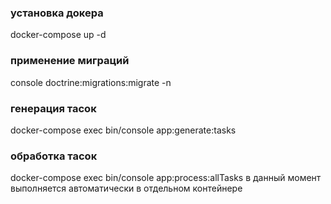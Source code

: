 ### установка докера
docker-compose up -d

### применение миграций
console doctrine:migrations:migrate -n

### генерация тасок
docker-compose exec bin/console app:generate:tasks

### обработка тасок
docker-compose exec bin/console app:process:allTasks
в данный момент выполняется автоматически в отдельном контейнере
